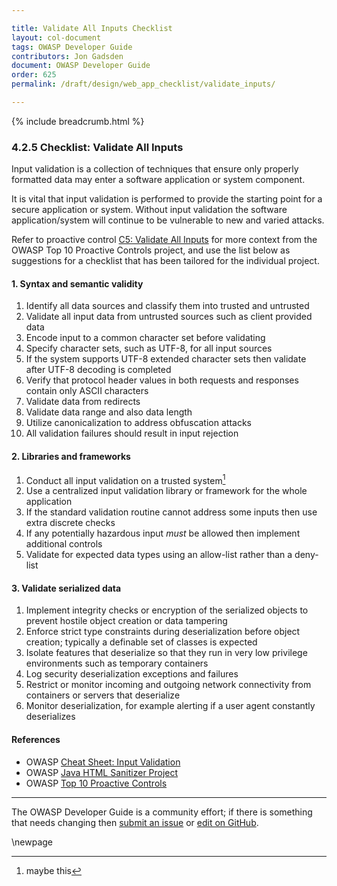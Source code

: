 ```yaml
---

title: Validate All Inputs Checklist
layout: col-document
tags: OWASP Developer Guide
contributors: Jon Gadsden
document: OWASP Developer Guide
order: 625
permalink: /draft/design/web_app_checklist/validate_inputs/

---
```


{% include breadcrumb.html %}

### 4.2.5 Checklist: Validate All Inputs

Input validation is a collection of techniques that ensure only properly formatted data
may enter a software application or system component.

It is vital that input validation is performed to provide the starting point for a secure application or system.
Without input validation the software application/system will continue to be vulnerable to new and varied attacks.

Refer to proactive control [C5: Validate All Inputs][control5]
for more context from the OWASP Top 10 Proactive Controls project,
and use the list below as suggestions for a checklist that has been tailored for the individual project.

#### 1. Syntax and semantic validity

1. Identify all data sources and classify them into trusted and untrusted
1. Validate all input data from untrusted sources such as client provided data
1. Encode input to a common character set before validating
1. Specify character sets, such as UTF-8, for all input sources
1. If the system supports UTF-8 extended character sets then validate after UTF-8 decoding is completed
1. Verify that protocol header values in both requests and responses contain only ASCII characters
1. Validate data from redirects
1. Validate data range and also data length
1. Utilize canonicalization to address obfuscation attacks
1. All validation failures should result in input rejection

#### 2. Libraries and frameworks

1. Conduct all input validation on a trusted system[^SCP1]
1. Use a centralized input validation library or framework for the whole application
1. If the standard validation routine cannot address some inputs then use extra discrete checks
1. If any potentially hazardous input _must_ be allowed then implement additional controls
1. Validate for expected data types using an allow-list rather than a deny-list

#### 3. Validate serialized data

1. Implement integrity checks or encryption of the serialized objects
    to prevent hostile object creation or data tampering
1. Enforce strict type constraints during deserialization before object creation;
    typically a definable set of classes is expected
1. Isolate features that deserialize so that they run in very low privilege environments such as temporary containers
1. Log security deserialization exceptions and failures
1. Restrict or monitor incoming and outgoing network connectivity from containers or servers that deserialize
1. Monitor deserialization, for example alerting if a user agent constantly deserializes

#### References

* OWASP [Cheat Sheet: Input Validation][ivcs]
* OWASP [Java HTML Sanitizer Project][sanitizer]
* OWASP [Top 10 Proactive Controls][proactive10]

----

The OWASP Developer Guide is a community effort; if there is something that needs changing
then [submit an issue][issue060205] or [edit on GitHub][edit060205].

[control5]: https://owasp.org/www-project-proactive-controls/v3/en/c5-validate-inputs
[ivcs]: https://cheatsheetseries.owasp.org/cheatsheets/Input_Validation_Cheat_Sheet.html
[issue060205]: https://github.com/OWASP/www-project-developer-guide/issues/new?labels=enhancement&template=request.md&title=Update:%2006-design/02-web-app-checklist/05-validate-inputs
[edit060205]: https://github.com/OWASP/www-project-developer-guide/blob/main/draft/06-design/02-web-app-checklist/05-validate-inputs.md
[proactive10]: https://owasp.org/www-project-proactive-controls/
[sanitizer]: https://www.owasp.org/index.php/OWASP_Java_HTML_Sanitizer
[^SCP1]: maybe this

\newpage
